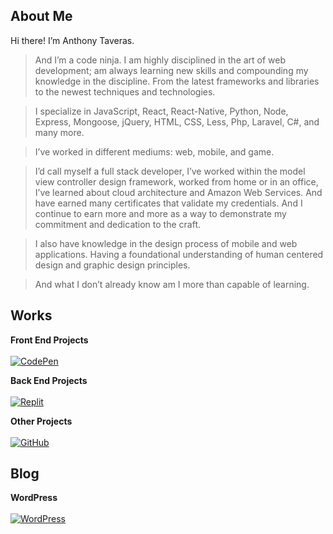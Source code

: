 ## About Me

Hi there! I’m Anthony Taveras.  

> And I’m a code ninja.  I am highly disciplined in the art of web development; am always learning new skills and compounding my knowledge in the discipline.  From the latest frameworks and libraries to the newest techniques and technologies.

> I specialize in JavaScript, React, React-Native, Python, Node, Express, Mongoose, jQuery, HTML, CSS, Less, Php, Laravel, C#, and many more.

> I’ve worked in different mediums: web, mobile, and game.

> I’d call myself a full stack developer, I’ve worked within the model view controller design framework, worked from home or in an office, I’ve learned about cloud architecture and Amazon Web Services.  And have earned many certificates that validate my credentials.  And I continue to earn more and more as a way to demonstrate my commitment and dedication to the craft.

> I also have knowledge in the design process of mobile and web applications.  Having a foundational understanding of human centered design and graphic design principles.

> And what I don’t already know am I more than capable of learning.

## Works

**Front End Projects**\
\
[![CodePen](https://cpwebassets.codepen.io/assets/social/facebook-default-05cf522ae1d4c215ae0f09d866d97413a2204b6c9339c6e7a1b96ab1d4a7340f.png)](https://codepen.io/command76)

**Back End Projects**\
\
[![Replit](https://media-exp1.licdn.com/dms/image/C560BAQEPLD7YE1hPRw/company-logo_200_200/0/1521262777721?e=2147483647&v=beta&t=yGrQwRBf_cLlmyCW9V398WSxmzqbqOjUffmFeitarko)](https://replit.com/@command76)

**Other Projects**\
\
[![GitHub](https://e6.pngbyte.com/pngpicture/163534/png-Github-Svg-Icon-Github-Logo-Png-git_thumbnail.png)](https://github.com/command76)

## Blog
**WordPress**\
\
[![WordPress](https://wpapprentice.com/wp-content/uploads/2020/05/wordpress-logo-200x200-1.png)](https://command76.wordpress.com)
